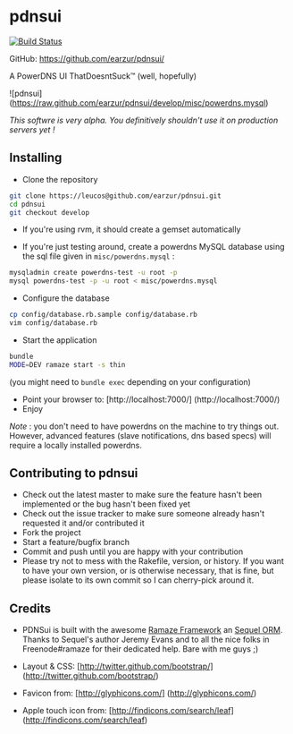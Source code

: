 pdnsui
======

[![Build
Status](https://secure.travis-ci.org/earzur/pdnsui.png?branch=master)](http://travis-ci.org/earzue/pdnsui)

GitHub: https://github.com/earzur/pdnsui/

A PowerDNS UI ThatDoesntSuck™ (well, hopefully)

![pdnsui]
(https://raw.github.com/earzur/pdnsui/develop/misc/powerdns.mysql)

_This softwre is *very* alpha. You definitively shouldn't use it on
production servers yet !_

Installing
----------

* Clone the repository

```bash
git clone https://leucos@github.com/earzur/pdnsui.git
cd pdnsui
git checkout develop
```

* If you're using rvm, it should create a gemset automatically

* If you're just testing around, create a powerdns MySQL database using
  the sql file given in `misc/powerdns.mysql` :

```bash
mysqladmin create powerdns-test -u root -p
mysql powerdns-test -p -u root < misc/powerdns.mysql
```

* Configure the database

```bash
cp config/database.rb.sample config/database.rb
vim config/database.rb
```

* Start the application 

```bash
bundle
MODE=DEV ramaze start -s thin
```
(you might need to `bundle exec` depending on your configuration)

* Point your browser to: [http://localhost:7000/] (http://localhost:7000/)
* Enjoy

_Note_ : you don't need to have powerdns on the machine to try things out.
However, advanced features (slave notifications, dns based specs) will
require a locally installed powerdns.

Contributing to pdnsui
----------------------
 
* Check out the latest master to make sure the feature hasn't been
  implemented or the bug hasn't been fixed yet
* Check out the issue tracker to make sure someone already hasn't
  requested it and/or contributed it
* Fork the project
* Start a feature/bugfix branch
* Commit and push until you are happy with your contribution
* Please try not to mess with the Rakefile, version, or history. If you
  want to have your own version, or is otherwise necessary, that is
fine, but please isolate to its own commit so I can cherry-pick around
it.

Credits
-------
- PDNSui is built with the awesome [Ramaze
  Framework](https://github.com/Ramaze/ramaze) an [Sequel
ORM](https://github.com/jeremyevans/sequel). Thanks to Sequel's author
Jeremy Evans and to all the nice folks in Freenode#ramaze for their
dedicated help. Bare with me guys ;)

- Layout & CSS: [http://twitter.github.com/bootstrap/]
(http://twitter.github.com/bootstrap/)

- Favicon from: [http://glyphicons.com/] (http://glyphicons.com/)

- Apple touch icon from: [http://findicons.com/search/leaf] (http://findicons.com/search/leaf)

